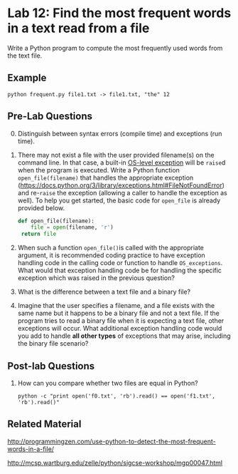 # Lab 12: Find the most frequent words in a text read from a file

Write a Python program to compute the most frequently used words from the text file.

## Example

    python frequent.py file1.txt -> file1.txt, "the" 12

## Pre-Lab Questions

0. Distinguish between syntax errors (compile time) and exceptions (run time).

1. There may not exist a file with the user provided filename(s) on the command line. In that case, a built-in [OS-level exception](https://docs.python.org/3/library/exceptions.html#os-exceptions) will be `raise`d when the program is executed. Write a Python function `open_file(filename)` that handles the appropriate exception (https://docs.python.org/3/library/exceptions.html#FileNotFoundError) and re-`raise` the exception (allowing a caller to handle the exception as well). To help you get started, the basic code for `open_file` is already provided below.

   ```python
   def open_file(filename):
       file = open(filename, 'r')
   	return file
   ```

2. When such a function `open_file()`is called with the appropriate argument, it is recommended coding practice to have exception handling code in the calling code or function to handle `OS_exceptions`. What would that exception handling code be for handling the specific exception which was raised in the previous question?

3. What is the difference between a text file and a binary file?

4. Imagine that the user specifies a filename, and a file exists with the same name but it happens to be a binary file and not a text file. If the program tries to read a binary file when it is expecting a text file, other exceptions will occur. What additional exception handling code would you add to handle **all other types** of exceptions that may arise, including the binary file scenario?

## Post-lab Questions

1. How can you compare whether two files are equal in Python?

   ```
   python -c "print open('f0.txt', 'rb').read() == open('f1.txt', 'rb').read()"
   ```

## Related Material

http://programmingzen.com/use-python-to-detect-the-most-frequent-words-in-a-file/

http://mcsp.wartburg.edu/zelle/python/sigcse-workshop/mgp00047.html
